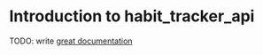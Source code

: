 # Introduction to habit_tracker_api

TODO: write [great documentation](http://jacobian.org/writing/what-to-write/)
